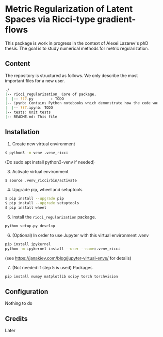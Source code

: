 # Metric Regularization of Latent Spaces via Ricci-type gradient-flows

This package is work in progress in the context of Alexei Lazarev's phD thesis.
The goal is to study numerical methods for metric regularization.

## Content

The repository is structured as follows. We only describe the most important files for a new user.
```bash
./
|-- ricci_regularization_ Core of package. 
|  |-- ???.py        : TODO
|-- ipynb: Contains Python notebooks which demonstrate how the code works
|  |-- ???.ipynb: TODO
|-- tests: Unit tests
|-- README.md: This file
```

## Installation

1. Create new virtual environment

```bash
$ python3 -m venv .venv_ricci
```

(Do
sudo apt install python3-venv
if needed)

3. Activate virtual environment

```bash
$ source .venv_ricci/bin/activate
```

4. Upgrade pip, wheel and setuptools 

```bash
$ pip install --upgrade pip
$ pip install --upgrade setuptools
$ pip install wheel
```

5. Install the `ricci_regularization` package.

```bash
python setup.py develop
```

6. (Optional) In order to use Jupyter with this virtual environment .venv
```bash
pip install ipykernel
python -m ipykernel install --user --name=.venv_ricci
```
(see https://janakiev.com/blog/jupyter-virtual-envs/ for details)

7. (Not needed if step 5 is used) Packages
```bash
pip install numpy matplotlib scipy torch torchvision
```

## Configuration
Nothing to do

## Credits
Later